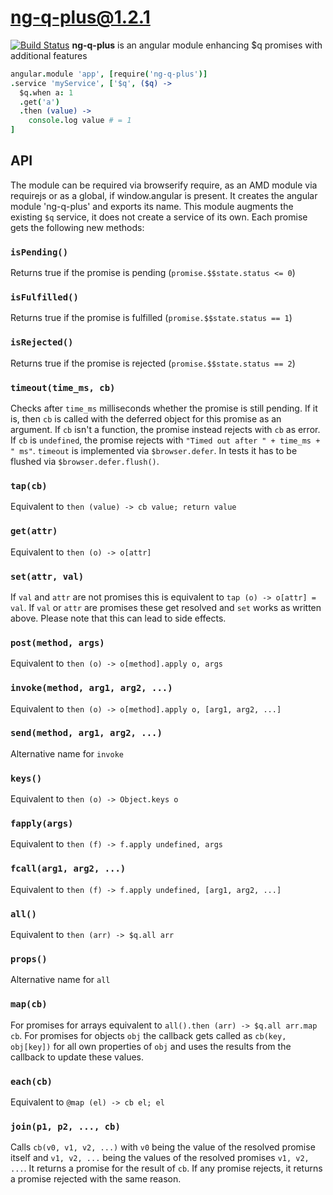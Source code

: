 # ng-q-plus@1.2.1
[![Build Status](https://travis-ci.org/dbartholomae/ngQPlus.svg?branch=master)](https://travis-ci.org/dbartholomae/ngQPlus)
**ng-q-plus** is an angular module enhancing $q promises with additional features

```coffeescript
angular.module 'app', [require('ng-q-plus')]
.service 'myService', ['$q', ($q) ->
  $q.when a: 1
  .get('a')
  .then (value) ->
    console.log value # = 1
]
```

## API

The module can be required via browserify require, as an AMD module via requirejs or as a global, if window.angular is
present. It creates the angular module 'ng-q-plus' and exports its name. This module augments the existing
`$q` service, it does not create a service of its own.
Each promise gets the following new methods:

### `isPending()`
Returns true if the promise is pending (`promise.$$state.status <= 0`)
### `isFulfilled()`
Returns true if the promise is fulfilled (`promise.$$state.status == 1`)
### `isRejected()`
Returns true if the promise is rejected (`promise.$$state.status == 2`)

### `timeout(time_ms, cb)`
Checks after `time_ms` milliseconds whether the promise is still pending. If it is, then `cb` is called with
the deferred object for this promise as an argument. If `cb` isn't a function, the promise instead rejects
with `cb` as error. If `cb` is `undefined`, the promise rejects with `"Timed out after " + time_ms + " ms"`. 
`timeout` is implemented via `$browser.defer`. In tests it has to be flushed via `$browser.defer.flush()`.

### `tap(cb)`
Equivalent to `then (value) -> cb value; return value`

### `get(attr)`
Equivalent to `then (o) -> o[attr]`

### `set(attr, val)`
If `val` and `attr` are not promises this is equivalent to `tap (o) -> o[attr] = val`.
If `val` or `attr` are promises these get resolved and `set` works as written above. 
Please note that this can lead to side effects.

### `post(method, args)`
Equivalent to `then (o) -> o[method].apply o, args`

### `invoke(method, arg1, arg2, ...)`
Equivalent to `then (o) -> o[method].apply o, [arg1, arg2, ...]`

### `send(method, arg1, arg2, ...)`
Alternative name for `invoke`

### `keys()`
Equivalent to `then (o) -> Object.keys o`

### `fapply(args)`
Equivalent to `then (f) -> f.apply undefined, args`

### `fcall(arg1, arg2, ...)`
Equivalent to `then (f) -> f.apply undefined, [arg1, arg2, ...]`

### `all()`
Equivalent to `then (arr) -> $q.all arr`

### `props()`
Alternative name for `all`

### `map(cb)`
For promises for arrays equivalent to `all().then (arr) -> $q.all arr.map cb`.
For promises for objects `obj` the callback gets called as `cb(key, obj[key])`
for all own properties of `obj` and uses the results from the callback to update
 these values.

### `each(cb)`
Equivalent to `@map (el) -> cb el; el`

### `join(p1, p2, ..., cb)`
Calls `cb(v0, v1, v2, ...)` with `v0` being the value of the resolved promise
itself and `v1, v2, ...` being the values of the resolved promises
`v1, v2, ...`. It returns a promise for the result of `cb`.
If any promise rejects, it returns a promise rejected with the same reason. 
